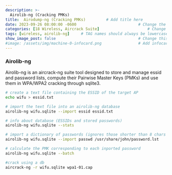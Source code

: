 ```yaml
---
description: >-
  Airolib-ng (Cracking PMKs)
title:  Airodump-ng (Cracking PMKs)         # Add title here
date: 2023-09-26 08:00:00 -0600                           # Change the date to match completion date
categories: [18 Wireless, Aircrack Suite]                     # Change Templates to Writeup
tags: [wireless, airolib-ng]     # TAG names should always be lowercase; replace template with writeup, and add relevant tags
show_image_post: false                                    # Change this to true
#image: /assets/img/machine-0-infocard.png                # Add infocard image here for post preview image
---
```


### Airolib-ng

Airolib-ng is an aircrack-ng suite tool designed to store and manage essid and password lists, compute their Pairwise Master Keys (PMKs) and use them in WPA/WPA2 cracking through sqlite3.

```bash
# create a text file containing the ESSID of the target AP
echo wifu > essid.txt

# import the text file into an airolib-ng database
airolib-ng wifu.sqlite --import essid essid.txt

# info about database (ESSIDs and stored passwords)
airolib-ng wifu.sqlite --stats

# import a dictionary of passwords (ignores those shorter than 8 chars and larger than 63 chars, since they are not valid WPA passphrases)
airolib-ng wifu.sqlite --import passwd /usr/share/john/password.lst

# calculate the PMK corresponding to each inported password
airolib-ng wifu.sqlite --batch

#crack using a db
aircrack-ng -r wifu.sqlite wpa1-01.cap
```